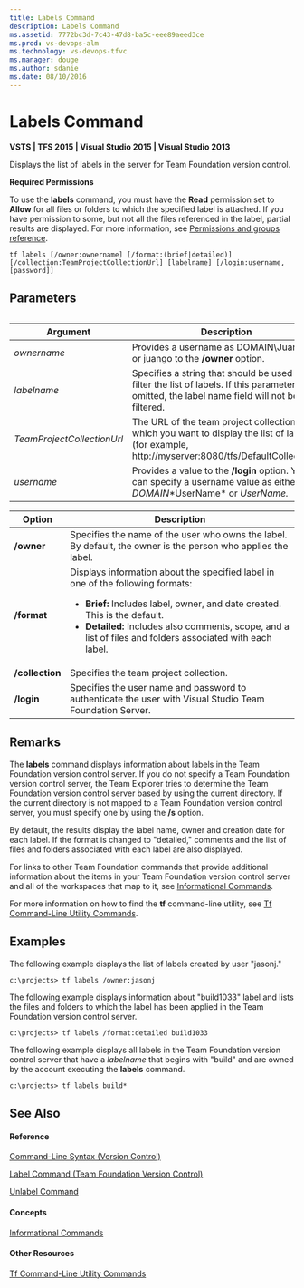 ```yaml
---
title: Labels Command
description: Labels Command
ms.assetid: 7772bc3d-7c43-47d8-ba5c-eee89aeed3ce
ms.prod: vs-devops-alm
ms.technology: vs-devops-tfvc
ms.manager: douge
ms.author: sdanie
ms.date: 08/10/2016
---
```


# Labels Command

**VSTS | TFS 2015 | Visual Studio 2015 | Visual Studio 2013**

Displays the list of labels in the server for Team Foundation version control.

**Required Permissions**

To use the **labels** command, you must have the **Read** permission set to **Allow** for all files or folders to which the specified label is attached. If you have permission to some, but not all the files referenced in the label, partial results are displayed. For more information, see [Permissions and groups reference](../security/permissions.md).

    tf labels [/owner:ownername] [/format:(brief|detailed)] 
    [/collection:TeamProjectCollectionUrl] [labelname] [/login:username,[password]]

## Parameters<table>
|**Argument**|**Description**|
|---|---|
|*ownername*|Provides a username as DOMAIN\JuanGo or juango to the **/owner** option.|
|*labelname*|Specifies a string that should be used to filter the list of labels. If this parameter is omitted, the label name field will not be filtered.|
|*TeamProjectCollectionUrl*|The URL of the team project collection for which you want to display the list of labels (for example, http://myserver:8080/tfs/DefaultCollection).|
|*username*|Provides a value to the **/login** option. You can specify a username value as either *DOMAIN*\*UserName* or *UserName.*|

|**Option**|**Description**|
|---|---|
|**/owner**|Specifies the name of the user who owns the label. By default, the owner is the person who applies the label.|
|**/format**|Displays information about the specified label in one of the following formats:<ul><li><strong>Brief:</strong> Includes label, owner, and date created. This is the default.</li><li><strong>Detailed:</strong> Includes also comments, scope, and a list of files and folders associated with each label.</li></ul>|
|**/collection**|Specifies the team project collection.|
|**/login**|Specifies the user name and password to authenticate the user with Visual Studio Team Foundation Server.|
## Remarks
The **labels** command displays information about labels in the Team Foundation version control server. If you do not specify a Team Foundation version control server, the Team Explorer tries to determine the Team Foundation version control server based by using the current directory. If the current directory is not mapped to a Team Foundation version control server, you must specify one by using the **/s** option.

By default, the results display the label name, owner and creation date for each label. If the format is changed to "detailed," comments and the list of files and folders associated with each label are also displayed.

For links to other Team Foundation commands that provide additional information about the items in your Team Foundation version control server and all of the workspaces that map to it, see [Informational Commands](https://msdn.microsoft.com/library/ms181450).

For more information on how to find the **tf** command-line utility, see [Tf Command-Line Utility Commands](https://msdn.microsoft.com/library/z51z7zy0).
## Examples
The following example displays the list of labels created by user "jasonj."

    c:\projects> tf labels /owner:jasonj

The following example displays information about "build1033" label and lists the files and folders to which the label has been applied in the Team Foundation version control server.

    c:\projects> tf labels /format:detailed build1033

The following example displays all labels in the Team Foundation version control server that have a *labelname* that begins with "build" and are owned by the account executing the **labels** command.

    c:\projects> tf labels build*

## See Also

#### Reference

[Command-Line Syntax (Version Control)](https://msdn.microsoft.com/library/56f7w6be)

[Label Command (Team Foundation Version Control)](label-command-team-foundation-version-control.md)

[Unlabel Command](unlabel-command.md)

#### Concepts

[Informational Commands](https://msdn.microsoft.com/library/ms181450)

#### Other Resources

[Tf Command-Line Utility Commands](https://msdn.microsoft.com/library/z51z7zy0)
